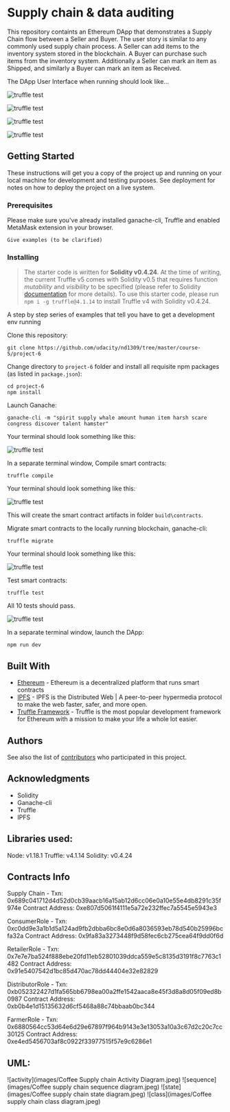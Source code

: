 # Supply chain & data auditing

This repository containts an Ethereum DApp that demonstrates a Supply Chain flow between a Seller and Buyer. The user story is similar to any commonly used supply chain process. A Seller can add items to the inventory system stored in the blockchain. A Buyer can purchase such items from the inventory system. Additionally a Seller can mark an item as Shipped, and similarly a Buyer can mark an item as Received.

The DApp User Interface when running should look like...

![truffle test](images/ftc_product_overview.png)

![truffle test](images/ftc_farm_details.png)

![truffle test](images/ftc_product_details.png)

![truffle test](images/ftc_transaction_history.png)


## Getting Started

These instructions will get you a copy of the project up and running on your local machine for development and testing purposes. See deployment for notes on how to deploy the project on a live system.

### Prerequisites

Please make sure you've already installed ganache-cli, Truffle and enabled MetaMask extension in your browser.

```
Give examples (to be clarified)
```

### Installing

> The starter code is written for **Solidity v0.4.24**. At the time of writing, the current Truffle v5 comes with Solidity v0.5 that requires function *mutability* and *visibility* to be specified (please refer to Solidity [documentation](https://docs.soliditylang.org/en/v0.5.0/050-breaking-changes.html) for more details). To use this starter code, please run `npm i -g truffle@4.1.14` to install Truffle v4 with Solidity v0.4.24. 

A step by step series of examples that tell you have to get a development env running

Clone this repository:

```
git clone https://github.com/udacity/nd1309/tree/master/course-5/project-6
```

Change directory to ```project-6``` folder and install all requisite npm packages (as listed in ```package.json```):

```
cd project-6
npm install
```

Launch Ganache:

```
ganache-cli -m "spirit supply whale amount human item harsh scare congress discover talent hamster"
```

Your terminal should look something like this:

![truffle test](images/ganache-cli.png)

In a separate terminal window, Compile smart contracts:

```
truffle compile
```

Your terminal should look something like this:

![truffle test](images/truffle_compile.png)

This will create the smart contract artifacts in folder ```build\contracts```.

Migrate smart contracts to the locally running blockchain, ganache-cli:

```
truffle migrate
```

Your terminal should look something like this:

![truffle test](images/truffle_migrate.png)

Test smart contracts:

```
truffle test
```

All 10 tests should pass.

![truffle test](images/truffle_test.png)

In a separate terminal window, launch the DApp:

```
npm run dev
```

## Built With

* [Ethereum](https://www.ethereum.org/) - Ethereum is a decentralized platform that runs smart contracts
* [IPFS](https://ipfs.io/) - IPFS is the Distributed Web | A peer-to-peer hypermedia protocol
to make the web faster, safer, and more open.
* [Truffle Framework](http://truffleframework.com/) - Truffle is the most popular development framework for Ethereum with a mission to make your life a whole lot easier.


## Authors

See also the list of [contributors](https://github.com/your/project/contributors.md) who participated in this project.

## Acknowledgments

* Solidity
* Ganache-cli
* Truffle
* IPFS

## Libraries used:
Node: v1.18.1
Truffle: v4.1.14
Solidity: v0.4.24

## Contracts Info
Supply Chain -
Txn: 0x689c041712d4d52d0cb39aacb16a15ab12d6cc06e0a10e55e4db8291c35f974e
Contract Address: 0xe807d5061f4111e5a72e232ffec7a5545e5943e3

ConsumerRole - 
Txn: 0xc0dd9e3a1b1d5a124ad9fb2dbba6bc8e0d6a8036593eb78d540b25996bcfa32a
Contract Address: 0x9fa83a3273448f9d58fec6cb275cea64f9dd0f6d

RetailerRole - 
Txn: 0x7e7e7ba524f888ebe20fd11eb52801039ddca559e5c8135d3191f8c7763c1482
Contract Address: 0x91e5407542d1bc85d470ac78dd44404e32e82829

DistributorRole - 
Txn: 0xb052322427d1fa565bb6798ea00a2ffe1542aaca8e45f3d8a8d05f09ed8b0987
Contract Address: 0xb0b4e1d15135632d6cf5468a88c74bbaab0bc344

FarmerRole - 
Txn: 0x6880564cc53d64e6d29e67897f964b9143e3e13053a10a3c67d2c20c7cc30125
Contract Address: 0xe4ed5456703af8c0922f33977515f57e9c6286e1

## UML:

![activity](images/Coffee Supply chain Activity Diagram.jpeg)
![sequence](images/Coffee supply chain sequence diagram.jpeg)
![state](images/Coffee supply chain state diagram.jpeg)
![class](images/Coffee supply chain class diagram.jpeg)
